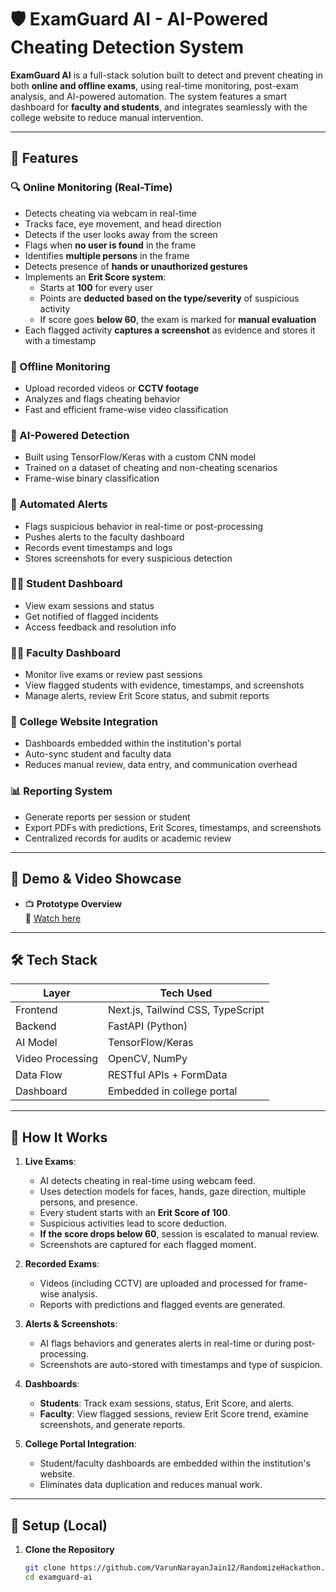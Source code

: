 # 🛡️ ExamGuard AI - AI-Powered Cheating Detection System

**ExamGuard AI** is a full-stack solution built to detect and prevent cheating in both **online and offline exams**, using real-time monitoring, post-exam analysis, and AI-powered automation. The system features a smart dashboard for **faculty and students**, and integrates seamlessly with the college website to reduce manual intervention.

---

## 🚀 Features

### 🔍 Online Monitoring (Real-Time)
- Detects cheating via webcam in real-time
- Tracks face, eye movement, and head direction
- Detects if the user looks away from the screen
- Flags when **no user is found** in the frame
- Identifies **multiple persons** in the frame
- Detects presence of **hands or unauthorized gestures**
- Implements an **Erit Score system**:
  - Starts at **100** for every user
  - Points are **deducted based on the type/severity** of suspicious activity
  - If score goes **below 60**, the exam is marked for **manual evaluation**
- Each flagged activity **captures a screenshot** as evidence and stores it with a timestamp

### 🎥 Offline Monitoring
- Upload recorded videos or **CCTV footage**
- Analyzes and flags cheating behavior
- Fast and efficient frame-wise video classification

### 🧠 AI-Powered Detection
- Built using TensorFlow/Keras with a custom CNN model
- Trained on a dataset of cheating and non-cheating scenarios
- Frame-wise binary classification

### 📣 Automated Alerts
- Flags suspicious behavior in real-time or post-processing
- Pushes alerts to the faculty dashboard
- Records event timestamps and logs
- Stores screenshots for every suspicious detection

### 🧑‍🎓 Student Dashboard
- View exam sessions and status
- Get notified of flagged incidents
- Access feedback and resolution info

### 👨‍🏫 Faculty Dashboard
- Monitor live exams or review past sessions
- View flagged students with evidence, timestamps, and screenshots
- Manage alerts, review Erit Score status, and submit reports

### 🏫 College Website Integration
- Dashboards embedded within the institution's portal
- Auto-sync student and faculty data
- Reduces manual review, data entry, and communication overhead

### 📊 Reporting System
- Generate reports per session or student
- Export PDFs with predictions, Erit Scores, timestamps, and screenshots
- Centralized records for audits or academic review

---

## 🎥 Demo & Video Showcase

- 📺 **Prototype Overview**  
  🔗 [Watch here](https://drive.google.com/drive/folders/1INt6SyCqYIho9vAquzB4UuxJqMDhsM0M?usp=share_link)

---

## 🛠️ Tech Stack

| Layer           | Tech Used                     |
|------------------|-------------------------------|
| Frontend         | Next.js, Tailwind CSS, TypeScript |
| Backend          | FastAPI (Python)              |
| AI Model         | TensorFlow/Keras              |
| Video Processing | OpenCV, NumPy                 |
| Data Flow        | RESTful APIs + FormData       |
| Dashboard        | Embedded in college portal    |

---

## 🧪 How It Works

1. **Live Exams**:
   - AI detects cheating in real-time using webcam feed.
   - Uses detection models for faces, hands, gaze direction, multiple persons, and presence.
   - Every student starts with an **Erit Score of 100**.
   - Suspicious activities lead to score deduction.
   - **If the score drops below 60**, session is escalated to manual review.
   - Screenshots are captured for each flagged moment.

2. **Recorded Exams**:
   - Videos (including CCTV) are uploaded and processed for frame-wise analysis.
   - Reports with predictions and flagged events are generated.

3. **Alerts & Screenshots**:
   - AI flags behaviors and generates alerts in real-time or during post-processing.
   - Screenshots are auto-stored with timestamps and type of suspicion.

4. **Dashboards**:
   - **Students**: Track exam sessions, status, Erit Score, and alerts.
   - **Faculty**: View flagged sessions, review Erit Score trend, examine screenshots, and generate reports.

5. **College Portal Integration**:
   - Student/faculty dashboards are embedded within the institution's website.
   - Eliminates data duplication and reduces manual work.

---

## 🧰 Setup (Local)

1. **Clone the Repository**
   ```bash
   git clone https://github.com/VarunNarayanJain12/RandomizeHackathon.git
   cd examguard-ai
